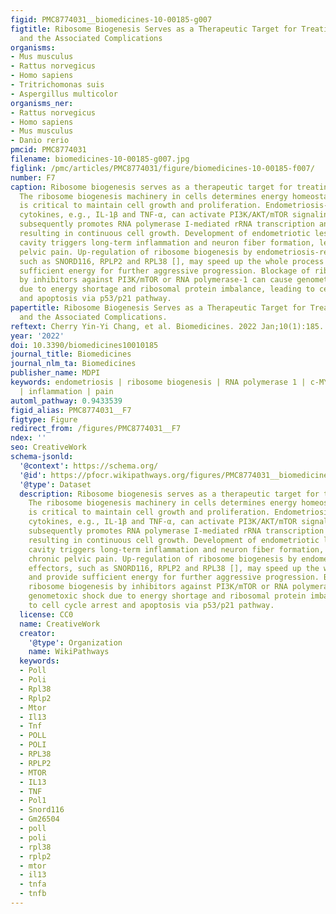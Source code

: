 ```yaml
---
figid: PMC8774031__biomedicines-10-00185-g007
figtitle: Ribosome Biogenesis Serves as a Therapeutic Target for Treating Endometriosis
  and the Associated Complications
organisms:
- Mus musculus
- Rattus norvegicus
- Homo sapiens
- Tritrichomonas suis
- Aspergillus multicolor
organisms_ner:
- Rattus norvegicus
- Homo sapiens
- Mus musculus
- Danio rerio
pmcid: PMC8774031
filename: biomedicines-10-00185-g007.jpg
figlink: /pmc/articles/PMC8774031/figure/biomedicines-10-00185-f007/
number: F7
caption: Ribosome biogenesis serves as a therapeutic target for treating endometriosis.
  The ribosome biogenesis machinery in cells determines energy homeostasis, which
  is critical to maintain cell growth and proliferation. Endometriosis-induced inflammatory
  cytokines, e.g., IL-1β and TNF-α, can activate PI3K/AKT/mTOR signaling [], which
  subsequently promotes RNA polymerase I-mediated rRNA transcription and editing/processing,
  resulting in continuous cell growth. Development of endometriotic lesions in peritoneal
  cavity triggers long-term inflammation and neuron fiber formation, leading to chronic
  pelvic pain. Up-regulation of ribosome biogenesis by endometriosis-related effectors,
  such as SNORD116, RPLP2 and RPL38 [], may speed up the whole process and provide
  sufficient energy for further aggressive progression. Blockage of ribosome biogenesis
  by inhibitors against PI3K/mTOR or RNA polymerase-1 can cause genometoxic shock
  due to energy shortage and ribosomal protein imbalance, leading to cell cycle arrest
  and apoptosis via p53/p21 pathway.
papertitle: Ribosome Biogenesis Serves as a Therapeutic Target for Treating Endometriosis
  and the Associated Complications.
reftext: Cherry Yin-Yi Chang, et al. Biomedicines. 2022 Jan;10(1):185.
year: '2022'
doi: 10.3390/biomedicines10010185
journal_title: Biomedicines
journal_nlm_ta: Biomedicines
publisher_name: MDPI
keywords: endometriosis | ribosome biogenesis | RNA polymerase 1 | c-MYC/mTOR signaling
  | inflammation | pain
automl_pathway: 0.9433539
figid_alias: PMC8774031__F7
figtype: Figure
redirect_from: /figures/PMC8774031__F7
ndex: ''
seo: CreativeWork
schema-jsonld:
  '@context': https://schema.org/
  '@id': https://pfocr.wikipathways.org/figures/PMC8774031__biomedicines-10-00185-g007.html
  '@type': Dataset
  description: Ribosome biogenesis serves as a therapeutic target for treating endometriosis.
    The ribosome biogenesis machinery in cells determines energy homeostasis, which
    is critical to maintain cell growth and proliferation. Endometriosis-induced inflammatory
    cytokines, e.g., IL-1β and TNF-α, can activate PI3K/AKT/mTOR signaling [], which
    subsequently promotes RNA polymerase I-mediated rRNA transcription and editing/processing,
    resulting in continuous cell growth. Development of endometriotic lesions in peritoneal
    cavity triggers long-term inflammation and neuron fiber formation, leading to
    chronic pelvic pain. Up-regulation of ribosome biogenesis by endometriosis-related
    effectors, such as SNORD116, RPLP2 and RPL38 [], may speed up the whole process
    and provide sufficient energy for further aggressive progression. Blockage of
    ribosome biogenesis by inhibitors against PI3K/mTOR or RNA polymerase-1 can cause
    genometoxic shock due to energy shortage and ribosomal protein imbalance, leading
    to cell cycle arrest and apoptosis via p53/p21 pathway.
  license: CC0
  name: CreativeWork
  creator:
    '@type': Organization
    name: WikiPathways
  keywords:
  - Poll
  - Poli
  - Rpl38
  - Rplp2
  - Mtor
  - Il13
  - Tnf
  - POLL
  - POLI
  - RPL38
  - RPLP2
  - MTOR
  - IL13
  - TNF
  - Pol1
  - Snord116
  - Gm26504
  - poll
  - poli
  - rpl38
  - rplp2
  - mtor
  - il13
  - tnfa
  - tnfb
---
```


